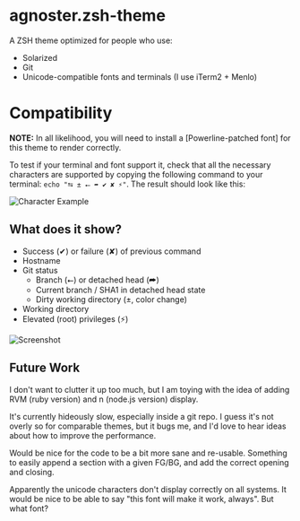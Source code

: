 # agnoster.zsh-theme

A ZSH theme optimized for people who use:

- Solarized
- Git
- Unicode-compatible fonts and terminals (I use iTerm2 + Menlo)

# Compatibility

**NOTE:** In all likelihood, you will need to install a [Powerline-patched font] for this theme to render correctly.

To test if your terminal and font support it, check that all the necessary characters are supported by copying the following command to your terminal: `echo "⮀ ± ⭠ ➦ ✔ ✘ ⚡"`. The result should look like this:

![Character Example](http://cl.ly/content/image/2l3w443z363P/aHR0cDovL2YuY2wubHkvaXRlbXMvM2ozTjJpMDMzTzJNM0ozcDFjMjgvU2NyZWVuJTIwU2hvdCUyMDIwMTItMDktMTQlMjBhdCUyMDEyLjA2LjAyJTIwLnBuZw==)

## What does it show?

- Success (✔) or failure (✘) of previous command
- Hostname
- Git status
  - Branch (⭠) or detached head (➦)
  - Current branch / SHA1 in detached head state
  - Dirty working directory (±, color change)
- Working directory
- Elevated (root) privileges (⚡)

![Screenshot](https://gist.github.com/raw/3712874/de4828056ec1f04b03dbf4940f1b61e525ec9799/screenshot.png)

## Future Work

I don't want to clutter it up too much, but I am toying with the idea of adding RVM (ruby version) and n (node.js version) display.

It's currently hideously slow, especially inside a git repo. I guess it's not overly so for comparable themes, but it bugs me, and I'd love to hear ideas about how to improve the performance.

Would be nice for the code to be a bit more sane and re-usable. Something to easily append a section with a given FG/BG, and add the correct opening and closing.

Apparently the unicode characters don't display correctly on all systems. It would be nice to be able to say "this font will make it work, always". But what font?
